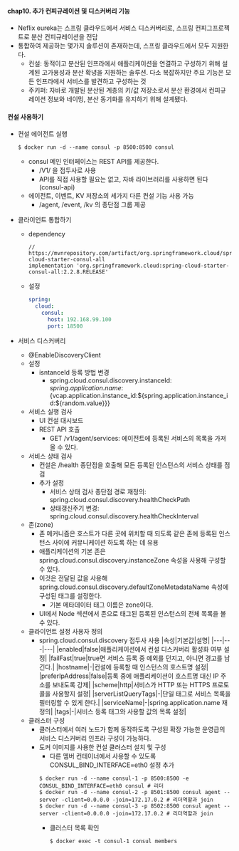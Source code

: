 #### chap10. 추가 컨피규레이션 및 디스커버리 기능

- Neflix eureka는 스프링 클라우드에서 서비스 디스커버리로, 스프링 컨피그프로젝트로 분산 컨피규레이션을 전담
- 통합하여 제공하는 몇가지 솔루션이 존재하는데, 스프링 클라우드에서 모두 지원한다.
  - 컨설: 동적이고 분산된 인프라에서 애플리케이션을 연결하고 구성하기 위해 설계된 고가용성과 분산 확녕을 지원하는 솔루션. 다소 복잡하지만 주요 기능은 모든 인프라에서 서비스를 발견하고 구성하는 것
  - 주키퍼: 자바로 개발된 분산된 계층의 키/값 저장소로서 분산 환경에서 컨피규레이션 정보와 네이밍, 분산 동기화를 유지하기 위해 설계됐다. 
  
#### 컨설 사용하기

- 컨설 에이전트 실행
  ```
  $ docker run -d --name consul -p 8500:8500 consul
  ```
  - consul 메인 인터페이스는 REST API를 제공한다. 
    - /V1/ 을 접두사로 사용
    - API를 직접 사용할 필요는 없고, 자바 라이브러리를 사용하면 된다(consul-api)
  - 에이전트, 이벤트, KV 저장소의 세가지 다른 컨설 기능 사용 가능
    - /agent, /event, /kv 의 종단점 그룹 제공
    
- 클라이언트 통합하기
  - dependency
    ```
    // https://mvnrepository.com/artifact/org.springframework.cloud/spring-cloud-starter-consul-all
    implementation 'org.springframework.cloud:spring-cloud-starter-consul-all:2.2.8.RELEASE'
    ```
  - 설정
    ```yml
    spring:
      cloud:
        consul:
          host: 192.168.99.100
          port: 18500
    ```
    
- 서비스 디스커버리
  - @EnableDiscoveryClient
  - 설정
    - isntanceId 등록 방법 변경
      - spring.cloud.consul.discovery.instanceId: ${spring.application.name}:${vcap.application.instance_id:${spring.application.instance_id:${random.value}}}
  - 서비스 실행 검사
    - UI 컨설 대시보드
    - REST API 호출
      - GET /v1/agent/services: 에이전트에 등록된 서비스의 목록을 가져올 수 있다.
  - 서비스 상태 검사
    - 컨설은 /health 종단점을 호출해 모든 등록된 인스턴스의 서비스 상태를 점검
    - 추가 설정
      - 서비스 상태 검사 종단점 경로 재정의: spring.cloud.consul.discovery.healthCheckPath
      - 상태갱신주기 변경: spring.cloud.consul.discovery.healthCheckInterval
  - 존(zone)
    - 존 메커니즘은 호스트가 다른 곳에 위치할 때 되도록 같은 존에 등록된 인스턴스 사이에 커뮤니케이션 하도록 하는 데 유용
    - 애플리케이션의 기본 존은 spring.cloud.consul.discovery.instanceZone 속성을 사용해 구성할 수 있다.
    - 이것은 전달된 값을 사용해 spring.cloud.consul.discovery.defaultZoneMetadataName 속성에 구성된 태그를 설정한다.
      - 기본 메타데이터 태그 이름은 zone이다.
    - UI에서 Node 섹션에서 존으로 태그된 등록된 인스턴스의 전체 목록을 볼 수 있다.
  - 클라이언트 설정 사용자 정의
    - spring.cloud.consul.discovery 접두사 사용
      |속성|기본값|설명|
      |---|---|---|
      |enabled|false|애플리케이션에서 컨설 디스커버리 활성화 여부 설정|
      |failFast|true|true면 서비스 등록 중 예외를 던지고, 아니면 경고를 남긴다.|
      |hostname|-|컨설에 등록할 때 인스턴스의 호스트명 설정|
      |preferIpAddress|false|등록 중에 애플리케이션이 호스트명 대신 IP 주소를 보내도록 강제|
      |scheme|http|서비스가 HTTP 또는 HTTPS 프로토콜을 사용할지 설정|
      |serverListQueryTags|-|단일 태그로 서비스 목록을 필터링할 수 있게 한다.|
      |serviceName|-|spring.application.name 재정의|
      |tags|-|서비스 등록 태그와 사용할 값의 목록 설정|
  - 클러스터 구성
    - 클러스터에서 여러 노드가 함께 동작하도록 구성된 확장 가능한 운영급의 서비스 디스커버리 인프라 구성이 가능하다.
    - 도커 이미지를 사용한 컨설 클러스터 설치 및 구성
      - 다른 멤버 컨테이너에서 사용할 수 있도록 CONSUL_BIND_INTERFACE=eth0 설정 추가
      ```
      $ docker run -d --name consul-1 -p 8500:8500 -e CONSUL_BIND_INTERFACE=eth0 consul # 리더
      $ docker run -d --name consul-2 -p 8501:8500 consul agent --server -client=0.0.0.0 -join=172.17.0.2 # 리더역할과 join
      $ docker run -d --name consul-3 -p 8502:8500 consul agent --server -client=0.0.0.0 -join=172.17.0.2 # 리더역할과 join
      ```
      - 클러스터 목록 확인
        ```
        $ docker exec -t consul-1 consul members
        ```
